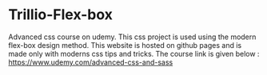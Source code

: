 # Trillio-Flex-box
 Advanced css course on udemy.
This css project is used using the modern flex-box design method. This website is hosted on github pages and is made only with moderns css tips and tricks. The course link is given below : https://www.udemy.com/advanced-css-and-sass
